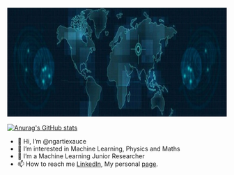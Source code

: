 <img src="https://github.com/ngartiexauce/ngartiexauce/blob/main/1671568006207.jpg"  width="800" height="250"></img><table><tr> [![Anurag's GitHub stats](https://github-readme-stats.vercel.app/api?username=ngartiexauce)](https://github.com/anuraghazra/github-readme-stats)

- 👋 Hi, I’m @ngartiexauce
- 👀 I’m interested in Machine Learning, Physics and Maths
- 🌱 I’m a Machine Learning Junior Researcher
- 📫 How to reach me [LinkedIn](https://www.linkedin.com/in/ngartiexauce), My personal [page](https://ngartiexauce.github.io/).

<!---
ngartiexauce/ngartiexauce is a ✨ special ✨ repository because its `README.md` (this file) appears on your GitHub profile.
You can click the Preview link to take a look at your changes.
--->
